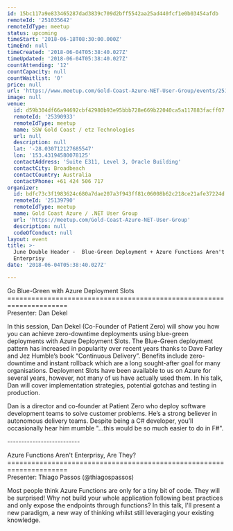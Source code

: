 ```yaml
---
id: 15bc117a9e833465287dad3839c709d2bff5542aa25ad440fcf1e0b03454afdb
remoteId: '251035642'
remoteIdType: meetup
status: upcoming
timeStart: '2018-06-18T08:30:00.000Z'
timeEnd: null
timeCreated: '2018-06-04T05:38:40.027Z'
timeUpdated: '2018-06-04T05:38:40.027Z'
countAttending: '12'
countCapacity: null
countWaitlist: '0'
price: null
url: 'https://www.meetup.com/Gold-Coast-Azure-NET-User-Group/events/251035642/'
image: null
venue:
  id: d59b304df66a94692cbf42980b93e95bbb728e669b22040ca5a117883facff07
  remoteId: '25390933'
  remoteIdType: meetup
  name: SSW Gold Coast / etz Technologies
  url: null
  description: null
  lat: '-28.030712127685547'
  lon: '153.43194580078125'
  contactAddress: 'Suite E311, Level 3, Oracle Building'
  contactCity: Broadbeach
  contactCountry: Australia
  contactPhone: +61 424 506 717
organizer:
  id: bdfc73c3f1983624c680a7dae207a3f943ff81c06008b62c218ce21afe37224d
  remoteId: '25139790'
  remoteIdType: meetup
  name: Gold Coast Azure / .NET User Group
  url: 'https://meetup.com/Gold-Coast-Azure-NET-User-Group'
  description: null
  codeOfConduct: null
layout: event
title: >-
  June Double Header -  Blue-Green Deployment + Azure Functions Aren't
  Enterprisy
date: '2018-06-04T05:38:40.027Z'

---
```

<p>Go Blue-Green with Azure Deployment Slots<br/>=====================================================================<br/>Presenter: Dan Dekel</p> <p>In this session, Dan Dekel (Co-Founder of Patient Zero) will show you how you can achieve zero-downtime deployments using blue-green deployments with Azure Deployment Slots. The Blue-Green deployment pattern has increased in popularity over recent years thanks to Dave Farley and Jez Humble’s book “Continuous Delivery”. Benefits include zero-downtime and instant rollback which are a long sought-after goal for many organisations. Deployment Slots have been available to us on Azure for several years, however, not many of us have actually used them. In his talk, Dan will cover implementation strategies, potential gotchas and testing in production.</p> <p>Dan is a director and co-founder at Patient Zero who deploy software development teams to solve customer problems. He’s a strong believer in autonomous delivery teams. Despite being a C# developer, you’ll occasionally hear him mumble "...this would be so much easier to do in F#".</p> <p>--------------------------</p> <p>Azure Functions Aren't Enterprisy, Are They?<br/>=====================================================================<br/>Presenter: Thiago Passos (@thiagospassos)</p> <p>Most people think Azure Functions are only for a tiny bit of code. They will be surprised! Why not build your whole application following best practices and only expose the endpoints through functions? In this talk, I'll present a new paradigm, a new way of thinking whilst still leveraging your existing knowledge.</p>
